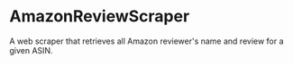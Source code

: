 # AmazonReviewScraper
A web scraper that retrieves all Amazon reviewer's name and review for a given ASIN.
